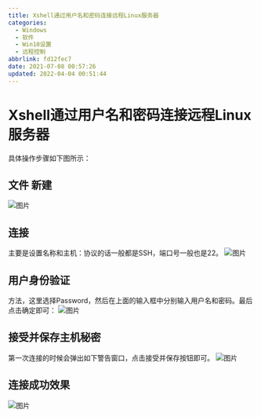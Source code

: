 ```yaml
---
title: Xshell通过用户名和密码连接远程Linux服务器
categories: 
  - Windows
  - 软件
  - Win10设置
  - 远程控制
abbrlink: fd12fec7
date: 2021-07-08 00:57:26
updated: 2022-04-04 00:51:44
---
```

# Xshell通过用户名和密码连接远程Linux服务器
具体操作步骤如下图所示：
## 文件 新建
![图片](https://gitee.com/XiaoLan223/images/raw/master/Blog/Windows/Software/Win10Settings/RemoteControl/XShellIsConnectedToTheLinuxServerViaUsernameAndPassword/1.png)
## 连接
主要是设置名称和主机：协议的话一般都是SSH，端口号一般也是22。
![图片](https://gitee.com/XiaoLan223/images/raw/master/Blog/Windows/Software/Win10Settings/RemoteControl/XShellIsConnectedToTheLinuxServerViaUsernameAndPassword/2.png)

## 用户身份验证
方法，这里选择Password，然后在上面的输入框中分别输入用户名和密码。最后点击确定即可：
![图片](https://gitee.com/XiaoLan223/images/raw/master/Blog/Windows/Software/Win10Settings/RemoteControl/XShellIsConnectedToTheLinuxServerViaUsernameAndPassword/3.png)
## 接受并保存主机秘密
第一次连接的时候会弹出如下警告窗口，点击接受并保存按钮即可。
![图片](https://gitee.com/XiaoLan223/images/raw/master/Blog/Windows/Software/Win10Settings/RemoteControl/XShellIsConnectedToTheLinuxServerViaUsernameAndPassword/4.png)
## 连接成功效果
![图片](https://gitee.com/XiaoLan223/images/raw/master/Blog/Windows/Software/Win10Settings/RemoteControl/XShellIsConnectedToTheLinuxServerViaUsernameAndPassword/5.png)

<!-- Blog/Windows/Software/Win10Settings/RemoteControl/XShellIsConnectedToTheLinuxServerViaUsernameAndPassword -->
